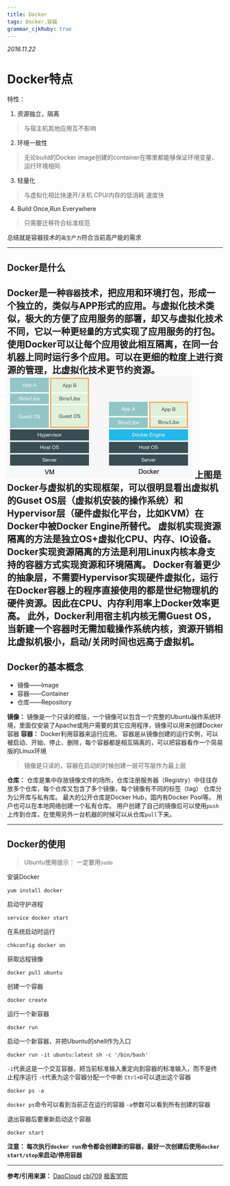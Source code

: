 ```yaml
---
title: Docker
tags: Docker,容器
grammar_cjkRuby: true
---
```


*2016.11.22*


# Docker特点
特性：

 1. 资源独立，隔离
 

> 与宿主机其他应用互不影响

 2. 环境一致性
> 无论build的Docker image创建的container在哪里都能够保证环境变量、运行环境相同
 3. 轻量化
> 与虚拟化相比快速开/关机
> CPU/内存的低消耗
> 速度快
 4. Build Once,Run Everywhere
> 只需要迁移符合标准规范

总结就是容器技术的`高生产力`符合当前高产能的需求


----------


## Docker是什么
Docker是一种`容器`技术，把应用和环境打包，形成一个独立的，类似与APP形式的应用。与虚拟化技术类似，极大的方便了应用服务的部署，却又与虚拟化技术不同，它以一种更`轻量`的方式实现了应用服务的打包。使用Docker可以让每个应用彼此相互隔离，在同一台机器上同时运行多个应用。可以在更细的粒度上进行资源的管理，比虚拟化技术更节约资源。
![](https://raw.githubusercontent.com/Juntaran/Note/master/pictures/VMvsDocker.jpg)
上图是Docker与虚拟机的实现框架，可以很明显看出虚拟机的Guset OS层（虚拟机安装的操作系统）和Hypervisor层（硬件虚拟化平台，比如KVM）在Docker中被Docker Engine所替代。
虚拟机实现资源隔离的方法是独立OS+虚拟化CPU、内存、IO设备。
Docker实现资源隔离的方法是利用Linux内核本身支持的容器方式实现资源和环境隔离。
Docker有着更少的抽象层，不需要Hypervisor实现硬件虚拟化，运行在Docker容器上的程序直接使用的都是世纪物理机的硬件资源。因此在CPU、内存利用率上Docker效率更高。
此外，Docker利用宿主机内核无需Guest OS，当新建一个容器时无需加载操作系统内核，资源开销相比虚拟机极小，启动/关闭时间也远高于虚拟机。
--------
## Docker的基本概念

 - 镜像——Image
 - 容器——Container
 - 仓库——Repository

**镜像：**
	镜像是一个只读的模版，一个镜像可以包含一个完整的Ubuntu操作系统环境，里面仅安装了Apache或用户需要的其它应用程序，镜像可以用来创建Docker容器
**容器：**
	Docker利用容器来运行应用。
    容器是从镜像创建的运行实例，可以被启动、开始、停止、删除，每个容器都是相互隔离的，可以把容器看作一个简易版的Linux环境
>  镜像是只读的，容器在启动的时候创建一层可写层作为最上层

**仓库：**
	仓库是集中存放镜像文件的场所，仓库注册服务器（Registry）中往往存放多个仓库，每个仓库又包含了多个镜像，每个镜像有不同的标签（tag）
    仓库分为公开库与私有库。
    最大的公开仓库是Docker Hub，国内有Docker Pool等。
    用户也可以在本地网络创建一个私有仓库。
    用户创建了自己的镜像后可以使用`push`上传到仓库，在使用另外一台机器的时候可以从仓库`pull`下来。
    
    

---------
## Docker的使用

> Ubuntu使用提示：
> 一定要用`sudo`

安装Docker

    yum install docker

启动守护进程

    service docker start

在系统启动时运行

    chkconfig docker on
  
获取远程镜像

    docker pull ubuntu

创建一个容器

    docker create
    
运行一个新容器

    docker run

启动一个新容器，并把Ubuntu的shell作为入口

    docker run -it ubuntu:latest sh -c '/bin/bash'
`-i`代表这是一个交互容器，把当前标准输入重定向到容器的标准输入，而不是终止程序运行
`-t`代表为这个容器分配一个中断
`Ctrl+D`可以退出这个容器

    docker ps -a
`docker ps`命令可以看到当前正在运行的容器
`-a`参数可以看到所有创建的容器

退出容器后要重新启动这个容器

    docker start

**注意：
每次执行`docker run`命令都会创建新的容器，最好一次创建后使用`docker start/stop`来启动/停用容器**









----------
**参考/引用来源：**
[DaoCloud][1]
[cbl709][2]
[极客学院][3]


  [1]: http://docs.daocloud.io/
  [2]: http://blog.csdn.net/cbl709/article/details/43955687
  [3]: http://wiki.jikexueyuan.com/project/docker-technology-and-combat/
